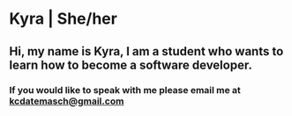 # Kyra | She/her
## Hi, my name is Kyra, I am a student who wants to learn how to become a software developer.
### If you would like to speak with me please email me at kcdatemasch@gmail.com
